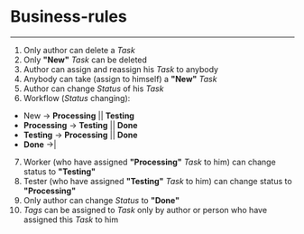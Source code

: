 # Business-rules
---

1. Only author can delete a _Task_
2. Only __"New"__ _Task_ can be deleted
3. Author can assign and reassign his _Task_ to anybody
4. Anybody can take (assign to himself) a __"New"__ _Task_
5. Author can change _Status_ of his _Task_
6. Workflow (_Status_ changing):
  * New -> __Processing__ || __Testing__
  * __Processing__ -> __Testing__ || __Done__
  * __Testing__ -> __Processing__ || __Done__
  * __Done__ ->|
7. Worker (who have assigned __"Processing"__ _Task_ to him) can change status to __"Testing"__   
6. Tester (who have assigned __"Testing"__ _Task_ to him) can change status to __"Processing"__    
6. Only author can change _Status_ to __"Done"__
7. _Tags_ can be assigned to _Task_ only by author or person who have assigned this _Task_ to him
